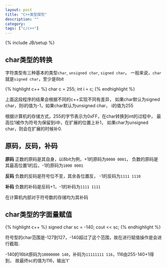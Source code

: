 ```yaml
---
layout: post
title: "C++类型探究"
description: ""
category:
tags: ["c/c++"]
---
```

{% include JB/setup %}

## char类型的转换

字符类型有三种基本的类型`char`, `unsigned char`, `signed char`。
一般来说，`char`就是`signed char`，至少是8bit

{% highlight c++ %}
char c = 255;
int i = c;
{% endhighlight %}

上面这段程序的结果会根据不同的c++实现不同有差异，
如果char默认为signed char，则i的值为-1，如果char默认为unsigned char，
i的值为255

根据计算机的存储方式，255的字节表示为0xFF，在char转换到int的过程中，
最高位1被作为符号为保留到i中，在扩展的位置上补1，
如果char为unsigned char，则会在扩展的时候补0.

## 原码，反码，补码

**原码**
正数的原码是其自身，以8bit为例，+1的原码为`0000 0001`，
负数的原码是其最高位置1的后，-1的原码为`1000 0001`

**反码**
负数的反码是符号位不变，其余各位置反，
-1的反码为`1111 1110`

**补码**
负数的补码是反码+1，-1的补码为`1111 1111`

在计算机内部对于符号数的存储均为其补码

## char类型的字面量赋值

{% highlight c++ %}
signed char sc = -140;
cout << sc;
{% endhighlight %}

符号型的char范围是-127到127，-140超过了这个范围，故在进行赋值操作是会进行截取.

-140的16bit原码为`10000000 140`，补码为`11111111 116`，116由255-140+1得到，
故最终sc的值为116，输出't'
